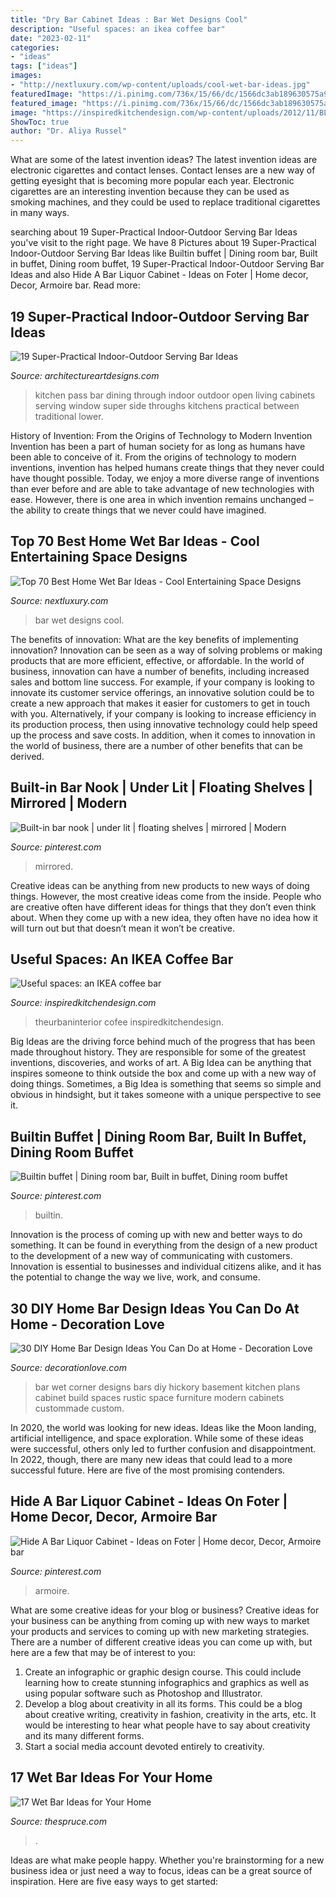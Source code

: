 ```yaml
---
title: "Dry Bar Cabinet Ideas : Bar Wet Designs Cool"
description: "Useful spaces: an ikea coffee bar"
date: "2023-02-11"
categories:
- "ideas"
tags: ["ideas"]
images:
- "http://nextluxury.com/wp-content/uploads/cool-wet-bar-ideas.jpg"
featuredImage: "https://i.pinimg.com/736x/15/66/dc/1566dc3ab189630575a941052e1e0ab3.jpg"
featured_image: "https://i.pinimg.com/736x/15/66/dc/1566dc3ab189630575a941052e1e0ab3.jpg"
image: "https://inspiredkitchendesign.com/wp-content/uploads/2012/11/BL00047-A.jpg"
ShowToc: true
author: "Dr. Aliya Russel"
---
```



What are some of the latest invention ideas?
The latest invention ideas are electronic cigarettes and contact lenses. Contact lenses are a new way of getting eyesight that is becoming more popular each year. Electronic cigarettes are an interesting invention because they can be used as smoking machines, and they could be used to replace traditional cigarettes in many ways.

	

		
searching about 19 Super-Practical Indoor-Outdoor Serving Bar Ideas you've visit to the right page. We have 8 Pictures about 19 Super-Practical Indoor-Outdoor Serving Bar Ideas like Builtin buffet | Dining room bar, Built in buffet, Dining room buffet, 19 Super-Practical Indoor-Outdoor Serving Bar Ideas and also Hide A Bar Liquor Cabinet - Ideas on Foter | Home decor, Decor, Armoire bar. Read more:
		
    
## 19 Super-Practical Indoor-Outdoor Serving Bar Ideas

<img loading=lazy src="http://www.architectureartdesigns.com/wp-content/uploads/2014/02/913-630x419.jpg" onerror="this.onerror=null;this.src='https://tse2.mm.bing.net/th?id=OIP.5bonCDBdydagrWrEHBMOJQHaE7&amp;pid=15.1';" alt="19 Super-Practical Indoor-Outdoor Serving Bar Ideas">

_Source: architectureartdesigns.com_

>kitchen pass bar dining through indoor outdoor open living cabinets serving window super side throughs kitchens practical between traditional lower. 

	

History of Invention: From the Origins of Technology to Modern Invention
Invention has been a part of human society for as long as humans have been able to conceive of it. From the origins of technology to modern inventions, invention has helped humans create things that they never could have thought possible. Today, we enjoy a more diverse range of inventions than ever before and are able to take advantage of new technologies with ease. However, there is one area in which invention remains unchanged – the ability to create things that we never could have imagined.

    
## Top 70 Best Home Wet Bar Ideas - Cool Entertaining Space Designs

<img loading=lazy src="http://nextluxury.com/wp-content/uploads/cool-wet-bar-ideas.jpg" onerror="this.onerror=null;this.src='https://tse4.mm.bing.net/th?id=OIP.QMPnQMDVz8AN0OlcC_Ey2QAAAA&amp;pid=15.1';" alt="Top 70 Best Home Wet Bar Ideas - Cool Entertaining Space Designs">

_Source: nextluxury.com_

>bar wet designs cool. 

	

The benefits of innovation: What are the key benefits of implementing innovation?
Innovation can be seen as a way of solving problems or making products that are more efficient, effective, or affordable. In the world of business, innovation can have a number of benefits, including increased sales and bottom line success. For example, if your company is looking to innovate its customer service offerings, an innovative solution could be to create a new approach that makes it easier for customers to get in touch with you. Alternatively, if your company is looking to increase efficiency in its production process, then using innovative technology could help speed up the process and save costs. In addition, when it comes to innovation in the world of business, there are a number of other benefits that can be derived.

    
## Built-in Bar Nook | Under Lit | Floating Shelves | Mirrored | Modern

<img loading=lazy src="https://i.pinimg.com/736x/15/66/dc/1566dc3ab189630575a941052e1e0ab3.jpg" onerror="this.onerror=null;this.src='https://tse2.mm.bing.net/th?id=OIP.17MGVNyB1vye_jBUPPuOgwHaKS&amp;pid=15.1';" alt="Built-in bar nook | under lit | floating shelves | mirrored | Modern">

_Source: pinterest.com_

>mirrored. 

	

Creative ideas can be anything from new products to new ways of doing things. However, the most creative ideas come from the inside. People who are creative often have different ideas for things that they don’t even think about. When they come up with a new idea, they often have no idea how it will turn out but that doesn’t mean it won’t be creative.

    
## Useful Spaces: An IKEA Coffee Bar

<img loading=lazy src="https://inspiredkitchendesign.com/wp-content/uploads/2012/11/BL00047-A.jpg" onerror="this.onerror=null;this.src='https://tse3.mm.bing.net/th?id=OIP.Lt8THMOcb5giLpV9APHn5gHaKi&amp;pid=15.1';" alt="Useful spaces: an IKEA coffee bar">

_Source: inspiredkitchendesign.com_

>theurbaninterior cofee inspiredkitchendesign. 

	

Big Ideas are the driving force behind much of the progress that has been made throughout history. They are responsible for some of the greatest inventions, discoveries, and works of art. A Big Idea can be anything that inspires someone to think outside the box and come up with a new way of doing things. Sometimes, a Big Idea is something that seems so simple and obvious in hindsight, but it takes someone with a unique perspective to see it.

    
## Builtin Buffet | Dining Room Bar, Built In Buffet, Dining Room Buffet

<img loading=lazy src="https://i.pinimg.com/736x/83/0b/04/830b046e8b6a6f734ea4ff37593a6eef.jpg" onerror="this.onerror=null;this.src='https://tse4.mm.bing.net/th?id=OIP.KAFoXfevEQkSMMw1mVB0PgHaKN&amp;pid=15.1';" alt="Builtin buffet | Dining room bar, Built in buffet, Dining room buffet">

_Source: pinterest.com_

>builtin. 

	

Innovation is the process of coming up with new and better ways to do something. It can be found in everything from the design of a new product to the development of a new way of communicating with customers. Innovation is essential to businesses and individual citizens alike, and it has the potential to change the way we live, work, and consume.

    
## 30 DIY Home Bar Design Ideas You Can Do At Home - Decoration Love

<img loading=lazy src="http://www.decorationlove.com/wp-content/uploads/2016/08/Small-Wet-Bar-Design-Ideas-1.jpg" onerror="this.onerror=null;this.src='https://tse2.mm.bing.net/th?id=OIP.Dzf2ytUcmJxUtIJlaeQUCAHaKg&amp;pid=15.1';" alt="30 DIY Home Bar Design Ideas You Can Do at Home - Decoration Love">

_Source: decorationlove.com_

>bar wet corner designs bars diy hickory basement kitchen plans cabinet build spaces rustic space furniture modern cabinets custommade custom. 

	

In 2020, the world was looking for new ideas. Ideas like the Moon landing, artificial intelligence, and space exploration. While some of these ideas were successful, others only led to further confusion and disappointment. In 2022, though, there are many new ideas that could lead to a more successful future. Here are five of the most promising contenders.

    
## Hide A Bar Liquor Cabinet - Ideas On Foter | Home Decor, Decor, Armoire Bar

<img loading=lazy src="https://i.pinimg.com/736x/69/fc/05/69fc052265a06f3de3ddd0c551437214--armoire-bar-mini-fridge.jpg" onerror="this.onerror=null;this.src='https://tse1.mm.bing.net/th?id=OIP.O_Zamtm7slRQVXd8xRcVKAAAAA&amp;pid=15.1';" alt="Hide A Bar Liquor Cabinet - Ideas on Foter | Home decor, Decor, Armoire bar">

_Source: pinterest.com_

>armoire. 

	

What are some creative ideas for your blog or business?
Creative ideas for your business can be anything from coming up with new ways to market your products and services to coming up with new marketing strategies. There are a number of different creative ideas you can come up with, but here are a few that may be of interest to you: 
1) Create an infographic or graphic design course. This could include learning how to create stunning infographics and graphics as well as using popular software such as Photoshop and Illustrator. 
2) Develop a blog about creativity in all its forms. This could be a blog about creative writing, creativity in fashion, creativity in the arts, etc. It would be interesting to hear what people have to say about creativity and its many different forms. 
3) Start a social media account devoted entirely to creativity.

    
## 17 Wet Bar Ideas For Your Home

<img loading=lazy src="https://www.thespruce.com/thmb/hGmaCjveBZ3Tp-vYAXGrGzMBxcQ=/1080x0/filters:no_upscale():max_bytes(150000):strip_icc()/153235218_428263788253141_4646048204300791882_n-98d7c13bef104509ab9a04d96e080efd.jpg" onerror="this.onerror=null;this.src='https://tse3.mm.bing.net/th?id=OIP.Wt5Zf2tqlp_tnqgvsY6MqAHaJQ&amp;pid=15.1';" alt="17 Wet Bar Ideas for Your Home">

_Source: thespruce.com_

>. 

	

Ideas are what make people happy. Whether you're brainstorming for a new business idea or just need a way to focus, ideas can be a great source of inspiration. Here are five easy ways to get started: 

